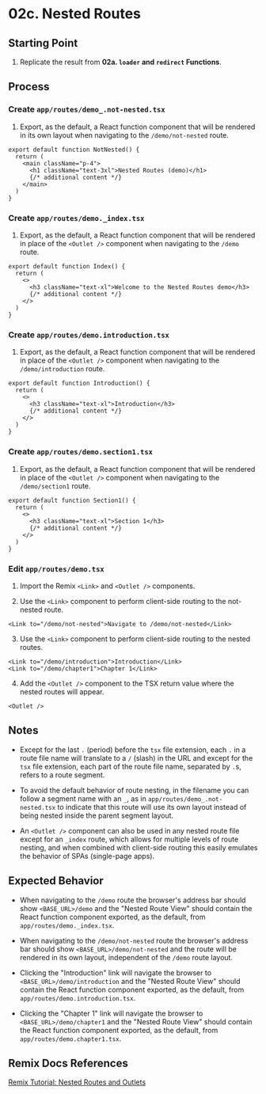 # 02c. Nested Routes

## Starting Point

1. Replicate the result from **02a. `loader` and `redirect` Functions**.

## Process

### Create `app/routes/demo_.not-nested.tsx`

1. Export, as the default, a React function component that will be rendered in its own layout when navigating to the `/demo/not-nested` route.

```tsx
export default function NotNested() {
  return (
    <main className="p-4">
      <h1 className="text-3xl">Nested Routes (demo)</h1>
      {/* additional content */}
    </main>
  )
}
```

### Create `app/routes/demo._index.tsx`

1. Export, as the default, a React function component that will be rendered in place of the `<Outlet />` component when navigating to the `/demo` route.

```tsx
export default function Index() {
  return (
    <>
      <h3 className="text-xl">Welcome to the Nested Routes demo</h3>
      {/* additional content */}
    </>
  )
}
```

### Create `app/routes/demo.introduction.tsx`

1. Export, as the default, a React function component that will be rendered in place of the `<Outlet />` component when navigating to the `/demo/introduction` route.

```tsx
export default function Introduction() {
  return (
    <>
      <h3 className="text-xl">Introduction</h3>
      {/* additional content */}
    </>
  )
}
```

### Create `app/routes/demo.section1.tsx`

1. Export, as the default, a React function component that will be rendered in place of the `<Outlet />` component when navigating to the `/demo/section1` route.

```tsx
export default function Section1() {
  return (
    <>
      <h3 className="text-xl">Section 1</h3>
      {/* additional content */}
    </>
  )
}
```

### Edit `app/routes/demo.tsx`

1. Import the Remix `<Link>` and `<Outlet />` components.

2. Use the `<Link>` component to perform client-side routing to the not-nested route.

```tsx
<Link to="/demo/not-nested">Navigate to /demo/not-nested</Link>
```

3. Use the `<Link>` component to perform client-side routing to the nested routes.

```tsx
<Link to="/demo/introduction">Introduction</Link>
<Link to="/demo/chapter1">Chapter 1</Link>
```

4. Add the `<Outlet />` component to the TSX return value where the nested routes will appear.

```tsx
<Outlet />
```

## Notes

- Except for the last `.` (period) before the `tsx` file extension, each `.` in a route file name will translate to a `/` (slash) in the URL and except for the `tsx` file extension, each part of the route file name, separated by `.`s, refers to a route segment.

- To avoid the default behavior of route nesting, in the filename you can follow a segment name with an `_`, as in `app/routes/demo_.not-nested.tsx` to indicate that this route will use its own layout instead of being nested inside the parent segment layout.

- An `<Outlet />` component can also be used in any nested route file except for an `_index` route, which allows for multiple levels of route nesting, and when combined with client-side routing this easily emulates the behavior of SPAs (single-page apps).

## Expected Behavior

- When navigating to the `/demo` route the browser's address bar should show `<BASE_URL>/demo` and the "Nested Route View" should contain the React function component exported, as the default, from `app/routes/demo._index.tsx`.

- When navigating to the `/demo/not-nested` route the browser's address bar should show `<BASE_URL>/demo/not-nested` and the route will be rendered in its own layout, independent of the `/demo` route layout.

- Clicking the "Introduction" link will navigate the browser to `<BASE_URL>/demo/introduction` and the "Nested Route View" should contain the React function component exported, as the default, from `app/routes/demo.introduction.tsx`.

- Clicking the "Chapter 1" link will navigate the browser to `<BASE_URL>/demo/chapter1` and the "Nested Route View" should contain the React function component exported, as the default, from `app/routes/demo.chapter1.tsx`.

## Remix Docs References

[Remix Tutorial: Nested Routes and Outlets](https://remix.run/docs/en/main/start/tutorial#nested-routes-and-outlets)
